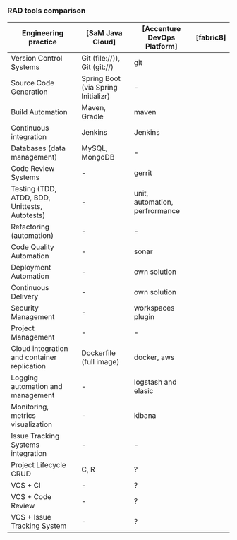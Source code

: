 ### RAD tools comparison

| Engineering practice                                   | [SaM Java Cloud]                    | [Accenture DevOps Platform] | [fabric8] |
| ------------------------------------------------------ | ----------------------------------- | --------------------------- | --------- |
| Version Control Systems                                | Git (file://)), Git (git://)        | git                         |           |
| Source Code Generation                                 | Spring Boot (via Spring Initializr) | -                           |           |
| Build Automation                                       | Maven, Gradle                       | maven                       |           |
| Continuous integration                                 | Jenkins                             | Jenkins                     |           |
| Databases (data management)                            | MySQL, MongoDB                      | -                           |           |
| Code Review Systems                                    | -                                   | gerrit                      |           |
| Testing (TDD, ATDD, BDD, Unittests, Autotests)         | -                                   | unit, automation, perfrormance |           |
| Refactoring (automation)                               | -                                   | -                           |           |
| Code Quality Automation                                | -                                   | sonar                       |           |
| Deployment Automation                                  | -                                   | own solution                |           |
| Continuous Delivery                                    | -                                   | own solution                |           |
| Security Management                                    | -                                   | workspaces plugin           |           |
| Project Management                                     | -                                   | -                           |           |
| Cloud integration and container replication            | Dockerfile (full image)             | docker, aws                 |           |
| Logging automation and management                      | -                                   | logstash and elasic         |           |
| Monitoring, metrics visualization                      | -                                   | kibana                      |           |
| Issue Tracking Systems integration                     | -                                   | -                           |           |
| Project Lifecycle CRUD                                 | C, R                                | ?                           |           |
| VCS + CI                                               | -                                   | ?                           |           |
| VCS + Code Review                                      | -                                   | ?                           |           |
| VCS + Issue Tracking System                            | -                                   | ?                           |           |






